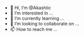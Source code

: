 - 👋 Hi, I’m @Akashiic
- 👀 I’m interested in ...
- 🌱 I’m currently learning ...
- 💞️ I’m looking to collaborate on ...
- 📫 How to reach me ...

<!---
Akashiic/Akashiic is a ✨ special ✨ repository because its `README.md` (this file) appears on your GitHub profile.
You can click the Preview link to take a look at your changes.
--->
